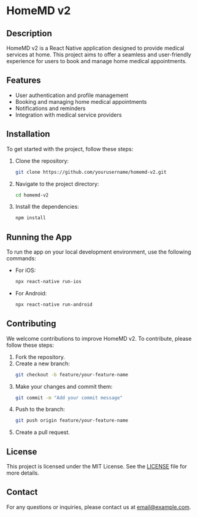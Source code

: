 # HomeMD v2

## Description
HomeMD v2 is a React Native application designed to provide medical services at home. This project aims to offer a seamless and user-friendly experience for users to book and manage home medical appointments.

## Features
- User authentication and profile management
- Booking and managing home medical appointments
- Notifications and reminders
- Integration with medical service providers

## Installation
To get started with the project, follow these steps:

1. Clone the repository:
    ```bash
    git clone https://github.com/yourusername/homemd-v2.git
    ```
2. Navigate to the project directory:
    ```bash
    cd homemd-v2
    ```
3. Install the dependencies:
    ```bash
    npm install
    ```

## Running the App
To run the app on your local development environment, use the following commands:

- For iOS:
    ```bash
    npx react-native run-ios
    ```
- For Android:
    ```bash
    npx react-native run-android
    ```

## Contributing
We welcome contributions to improve HomeMD v2. To contribute, please follow these steps:

1. Fork the repository.
2. Create a new branch:
    ```bash
    git checkout -b feature/your-feature-name
    ```
3. Make your changes and commit them:
    ```bash
    git commit -m "Add your commit message"
    ```
4. Push to the branch:
    ```bash
    git push origin feature/your-feature-name
    ```
5. Create a pull request.

## License
This project is licensed under the MIT License. See the [LICENSE](LICENSE) file for more details.

## Contact
For any questions or inquiries, please contact us at [email@example.com](mailto:email@example.com).
